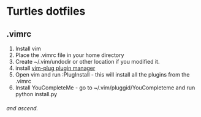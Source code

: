 # Turtles dotfiles

## .vimrc
1. Install vim
2. Place the .vimrc file in your home directory 
3. Create ~/.vim/undodir or other location if you modified it.
4. install [vim-plug plugin manager](https://github.com/junegunn/vim-plug) 
5. Open vim and run :PlugInstall - this will install all the plugins from the .vimrc
6. Install YouCompleteMe - go to ~/.vim/pluggid/YouCompleteme and run python install.py

###### *and ascend.*
